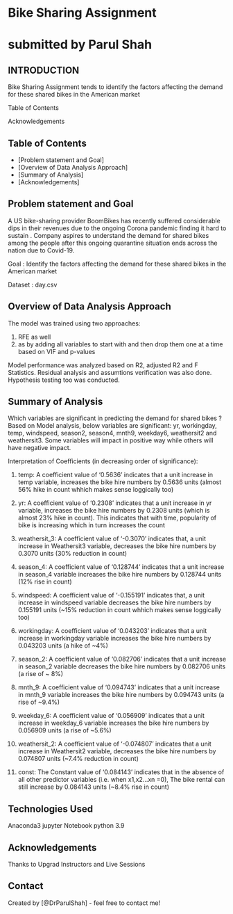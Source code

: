 # Bike Sharing Assignment
# submitted by Parul Shah

## INTRODUCTION
Bike Sharing Assignment tends to identify the factors affecting the demand for these shared bikes in the American market

Table of Contents


Acknowledgements

## Table of Contents
* [Problem statement and Goal]
* [Overview of Data Analysis Approach]
* [Summary of Analysis]
* [Acknowledgements]


## Problem statement and Goal
A US bike-sharing provider BoomBikes has recently suffered considerable dips in their revenues due to the ongoing Corona pandemic finding it hard to sustain .
Company aspires to understand the demand for shared bikes among the people after this ongoing quarantine situation ends across the nation due to Covid-19.

Goal : Identify the factors affecting the demand for these shared bikes in the American market

Dataset : day.csv

## Overview of Data Analysis Approach
The model was trained using two approaches:
1. RFE as well 
2. as by adding all variables to start with and then drop them one at a time based on VIF and p-values

Model performance was analyzed based on R2, adjusted R2 and F Statistics.
Residual analysis and assumtions verification was also done.
Hypothesis testing too was conducted.

## Summary of Analysis
Which variables are significant in predicting the demand for shared bikes ? 
Based on Model analysis, below variables are significant: yr, workingday, temp, windspeed, season2, season4, mnth9, weekday6, weathersit2 and weathersit3. 
Some variables will impact in positive way while others will have negative impact. 

Interpretation of Coefficients (in decreasing order of significance):

1. temp: A coefficient value of ‘0.5636’ indicates that a unit increase in temp variable, increases the bike hire numbers by 0.5636 units (almost 56% hike in count whhich makes sense loggically too)

2. yr: A coefficient value of ‘0.2308’ indicates that a unit increase in yr variable, increases the bike hire numbers by 0.2308 units (which is almost 23% hike in count). This indicates that with time, popularity of bike is increasing which in turn increases the count

3. weathersit_3: A coefficient value of ‘-0.3070’ indicates that, a unit increase in Weathersit3 variable, decreases the bike hire numbers by 0.3070 units (30% reduction in count)

4. season_4: A coefficient value of ‘0.128744’ indicates that a unit increase in season_4 variable increases the bike hire numbers by 0.128744 units (12% rise in count)

5. windspeed: A coefficient value of ‘-0.155191’ indicates that, a unit increase in windspeed variable decreases the bike hire numbers by 0.155191 units (~15% reduction in count whhich makes sense loggically too)

6. workingday: A coefficient value of ‘0.043203’ indicates that a unit increase in workingday variable increases the bike hire numbers by 0.043203 units (a hike of ~4%)

7. season_2: A coefficient value of ‘0.082706’ indicates that a unit increase in season_2 variable decreases the bike hire numbers by 0.082706 units (a rise of ~ 8%)

8. mnth_9: A coefficient value of ‘0.094743’ indicates that a unit increase in mnth_9 variable increases the bike hire numbers by 0.094743 units (a rise of ~9.4%)

9. weekday_6: A coefficient value of ‘0.056909’ indicates that a unit increase in weekday_6 variable increases the bike hire numbers by 0.056909 units (a rise of ~5.6%)

10. weathersit_2: A coefficient value of ‘-0.074807’ indicates that a unit increase in Weathersit2 variable, decreases the bike hire numbers by 0.074807 units (~7.4% reduction in count)

11. const: The Constant value of ‘0.084143’ indicates that in the absence of all other predictor variables (i.e. when x1,x2...xn =0), The bike rental can still increase by 0.084143 units (~8.4% rise in count)

## Technologies Used
Anaconda3 jupyter Notebook
python 3.9

## Acknowledgements
Thanks to Upgrad Instructors and Live Sessions

## Contact
Created by [@DrParulShah] - feel free to contact me!


